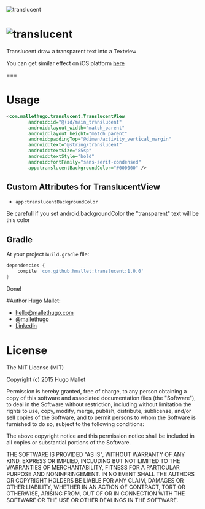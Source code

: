 ![translucent](https://github.com/mallethugo/translucent-android/blob/master/translucent.png)

![translucent](https://github.com/mallethugo/translucent/blob/master/demo.gif)
===

Translucent draw a transparent text into a Textview

You can get similar effect on iOS platform [here](https://github.com/ekhoo/translucid)

===
# Usage

```xml
<com.mallethugo.translucent.TranslucentView
        android:id="@+id/main_translucent"
        android:layout_width="match_parent"
        android:layout_height="match_parent"
        android:paddingTop="@dimen/activity_vertical_margin"
        android:text="@string/translucent"
        android:textSize="85sp"
        android:textStyle="bold"
        android:fontFamily="sans-serif-condensed"
        app:translucentBackgroundColor="#000000" />
```

## Custom Attributes for TranslucentView

- `app:translucentBackgroundColor`

Be carefull if you set android:backgroundColor the "transparent" text will be this color 
## Gradle

At your project `build.gradle` file:

```groovy
dependencies {
    compile 'com.github.hmallet:translucent:1.0.0'
}
```

Done!

#Author
Hugo Mallet:
- hello@mallethugo.com
- [@mallethugo](https://twitter.com/mallethugo)
- [Linkedin](https://www.linkedin.com/in/hugomallet)

# License

The MIT License (MIT)

Copyright (c) 2015 Hugo Mallet

Permission is hereby granted, free of charge, to any person obtaining a copy
of this software and associated documentation files (the "Software"), to deal
in the Software without restriction, including without limitation the rights
to use, copy, modify, merge, publish, distribute, sublicense, and/or sell
copies of the Software, and to permit persons to whom the Software is
furnished to do so, subject to the following conditions:

The above copyright notice and this permission notice shall be included in all
copies or substantial portions of the Software.

THE SOFTWARE IS PROVIDED "AS IS", WITHOUT WARRANTY OF ANY KIND, EXPRESS OR
IMPLIED, INCLUDING BUT NOT LIMITED TO THE WARRANTIES OF MERCHANTABILITY,
FITNESS FOR A PARTICULAR PURPOSE AND NONINFRINGEMENT. IN NO EVENT SHALL THE
AUTHORS OR COPYRIGHT HOLDERS BE LIABLE FOR ANY CLAIM, DAMAGES OR OTHER
LIABILITY, WHETHER IN AN ACTION OF CONTRACT, TORT OR OTHERWISE, ARISING FROM,
OUT OF OR IN CONNECTION WITH THE SOFTWARE OR THE USE OR OTHER DEALINGS IN THE
SOFTWARE.
